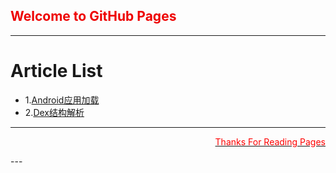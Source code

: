 
##  <font color='#EE80000'> Welcome to GitHub Pages</font>
---
# Article List
- 1.[Android应用加载](./article/Android应用加载.md)
- 2.[Dex结构解析](./article/Dex重要结构解析.md)

---
<p align="right">
  <u>
    <font color='#ff0000'>Thanks For Reading Pages</font>
    </u>
</p>
---
